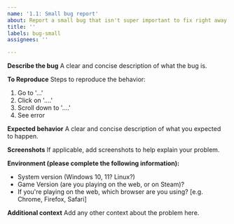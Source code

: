 ```yaml
---
name: '1.1: Small bug report'
about: Report a small bug that isn't super important to fix right away.
title: ''
labels: bug-small
assignees: ''

---
```


**Describe the bug**
A clear and concise description of what the bug is.

**To Reproduce**
Steps to reproduce the behavior:
1. Go to '...'
2. Click on '....'
3. Scroll down to '....'
4. See error

**Expected behavior**
A clear and concise description of what you expected to happen.

**Screenshots**
If applicable, add screenshots to help explain your problem.

**Environment (please complete the following information):**
 - System version (Windows 10, 11? Linux?)
 - Game Version (are you playing on the web, or on Steam)?
 - If you're playing on the web, which browser are you using? [e.g. Chrome, Firefox, Safari]

**Additional context**
Add any other context about the problem here.
